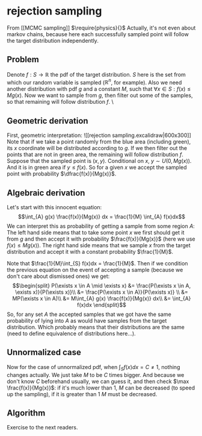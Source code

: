 # rejection sampling
From [[MCMC sampling]]
$\require{physics}{}$
Actually, it's not even about markov chains, because here each successfully sampled point will follow the target distribution independently.

## Problem
Denote $f: S \to \mathbb{R}$  the pdf of the target distribution. $S$ here is the set from which our random variable is sampled ($\mathbb{R}^{n}$, for example). Also we need another distribution with pdf $g$ and a constant $M$, such that $\forall x \in S: f(x) \leq Mg(x)$. Now we want to sample from $g$, then filter out some of the samples, so that remaining will follow distribution $f$. \

## Geometric derivation
First, geometric interpretation:
![[rejection sampling.excalidraw|600x300]]
Note that if we take a point randomly from the blue area (including green), its $x$ coordinate will be distributed according to $g$. If we then filter out the points that are not in green area, the remaining will follow distribution $f$.
Suppose that the sampled point is $(x, y)$. Conditional on $x$, $y \sim U(0, Mg(x))$. And it is in green area if $y \leq f(x)$. So for a given $x$ we accept the sampled point with probability $\dfrac{f(x)}{Mg(x)}$. 

## Algebraic derivation
Let's start with this innocent equation:
$$\int_{A} g(x) \frac{f(x)}{Mg(x)} dx = \frac{1}{M} \int_{A} f(x)dx$$
We can interpret this as probability of getting a sample from some region $A$:
The left hand side means that to take some point $x$ we first should get it from $g$ and then accept it with probability $\frac{f(x)}{Mg(x)}$ (here we use $f(x) \leq Mg(x)$).
The right hand side means that we sample $x$ from the target distribution and accept it with a constant probability $\frac{1}{M}$.

Note that $\frac{1}{M}\int_{S} f(x)dx = \frac{1}{M}$. Then if we condition the previous equation on the event of accepting a sample (because we don't care about dismissed ones) we get:
$$\begin{split}
P(\exists x \in A \mid \exists x) 
&= \frac{P(\exists x \in A, \exists x)}{P(\exists x)}\\
&= \frac{P(\exists x \in A)}{P(\exists x)} \\
&= MP(\exists x \in A)\\
&= M\int_{A} g(x) \frac{f(x)}{Mg(x)} dx\\
&= \int_{A} f(x)dx
\end{split}$$
So, for any set $A$ the accepted samples that we got have the same probability of lying into $A$ as would have samples from the target distribution. Which probably means that their distributions are the same (need to define equivalence of distributions here...).

## Unnormalized case
Now for the case of unnormalized pdf, when $\int_{S} f(x) dx = C \ne 1$, nothing changes actually. We just take $M$ to be $C$ times bigger. And because we don't know $C$ beforehand usually, we can guess it, and then check $\max \frac{f(x)}{Mg(x)}$: if it's much lower than $1$, $M$ can be decreased (to speed up the sampling), if it is greater than $1$ $M$ must be decreased.

## Algorithm
Exercise to the next readers.